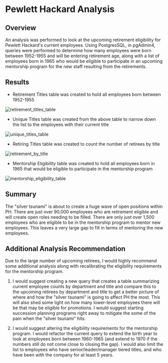 # Pewlett Hackard Analysis

## Overview
An analysis was performed to look at the upcoming retirement eligibility for Pewlett Hackard's current employees. Using PostgresSQL, in pgAdmin4, queries were performed to determine how many employees were born between 1952-1955 and will be entering retirement age, along with a list of employees born in 1965 who would be eligible to participate in an upcoming mentorship program for the new staff resulting from the retirements. 

## Results
- Retirement Titles table was created to hold all employees born between 1952-1955

![retirement_titles_table](https://user-images.githubusercontent.com/90863226/140664460-b437079f-fdc0-4082-9605-4092562bd6b6.png)

- Unique Titles table was created from the above table to narrow down the list to the employees with their current title

![unique_titles_table](https://user-images.githubusercontent.com/90863226/140664555-b02e79fc-400c-443c-a091-98541ece3224.png)

-  Retiring Titles table was created to count the number of retirees by title

![retirement_by_title](https://user-images.githubusercontent.com/90863226/140658991-c969ac80-6792-4d94-95ae-ed085db02764.png)

- Mentorship Eligibility table was created to hold all employees born in 1965 that would be eligible to participate in the mentorship program 

![mentorship_eligibility_table](https://user-images.githubusercontent.com/90863226/140664676-f6141956-0618-4091-bf88-92d93e9320ba.png)

## Summary
The "silver tsunami" is about to create a huge wave of open positions within PH. There are just over 90,000 employees who are retirement eligible and will create open roles needing to be filled.  There are only just over 1,500 employees who are eligible to be in the mentorship program to mentor new employees. This leaves a very large gap to fill in terms of mentoring the new employees.

## Additional Analysis Recommendation
Due to the large number of upcoming retirees, I would highly recommend some additional analysis along with recalibrating the eligibility requirements for the mentorship program.

1. I would suggest creating a new query that creates a table summarizing current employee counts by department and title and compare this to the upcoming retirees by department and title to get a better picture of where and how the "silver tsunami" is going to affect PH the most. This will also shed some light on how many lower-level employees there will be that may be eligible for promotions. I would suggest starting succession planning programs right away to mitigate the some of the pain when the "silver tsunami" hits. 

2. I would suggest altering the eligibility requirements for the mentorship program. I would refactor the current query to extend the birth year to look at employees born between 1960-1965 (and extend to 1970 if the numbers still do not come close to closing the gap). I would also limit the list to employees who have senior/leader/manager tiered titles, and who have been with the company for at least 5 years.
